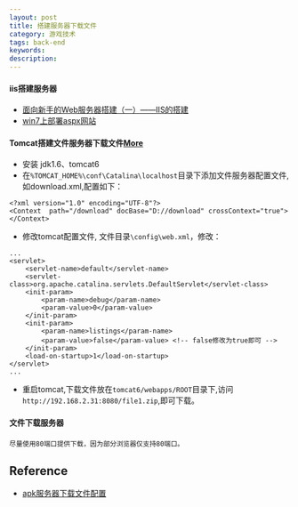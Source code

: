 ```yaml
---
layout: post
title: 搭建服务器下载文件
category: 游戏技术
tags: back-end
keywords: 
description: 
---
```


#### iis搭建服务器

* [面向新手的Web服务器搭建（一）——IIS的搭建](http://www.2cto.com/os/201405/300927.html)
* [win7上部署aspx网站](http://blog.csdn.net/ikaoni/article/details/22669753)

#### Tomcat搭建文件服务器下载文件[More](http://blog.csdn.net/yin_jw/article/details/43524659)

* 安装 jdk1.6、tomcat6
* 在`%TOMCAT_HOME%\conf\Catalina\localhost`目录下添加文件服务器配置文件,如download.xml,配置如下：

```
<?xml version="1.0" encoding="UTF-8"?>
<Context  path="/download" docBase="D://download" crossContext="true">
</Context>
```

* 修改tomcat配置文件, 文件目录`\config\web.xml`，修改：

```
...
<servlet>
	<servlet-name>default</servlet-name>
	<servlet-class>org.apache.catalina.servlets.DefaultServlet</servlet-class>
	<init-param>
		<param-name>debug</param-name>
		<param-value>0</param-value>
	</init-param>
	<init-param>
		<param-name>listings</param-name>
		<param-value>false</param-value> <!-- false修改为true即可 -->
	</init-param>
	<load-on-startup>1</load-on-startup>
</servlet>
...
```

* 重启tomcat,下载文件放在`tomcat6/webapps/ROOT`目录下,访问`http://192.168.2.31:8080/file1.zip`,即可下载。

#### 文件下载服务器

```
尽量使用80端口提供下载，因为部分浏览器仅支持80端口。
```


## Reference


* [apk服务器下载文件配置](http://www.cnblogs.com/yaozhongxiao/archive/2013/07/17/3194765.html)